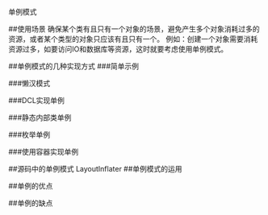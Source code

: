 单例模式

##使用场景
确保某个类有且只有一个对象的场景，避免产生多个对象消耗过多的资源，或者某个类型的对象只应该有且只有一个。
例如：创建一个对象需要消耗资源过多，如要访问IO和数据库等资源，这时就要考虑使用单例模式。

##单例模式的几种实现方式
###简单示例

###懒汉模式

###DCL实现单例

###静态内部类单例

###枚举单例

###使用容器实现单例

##源码中的单例模式
LayoutInflater
##单例模式的运用

##单例的优点

##单例的缺点
